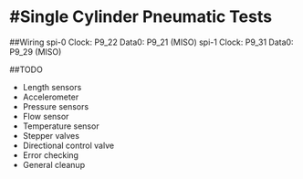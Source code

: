 #Single Cylinder Pneumatic Tests
==============

##Wiring
	spi-0
		Clock:  P9_22
		Data0:  P9_21 (MISO)
	spi-1
		Clock:  P9_31
		Data0:  P9_29 (MISO)

##TODO
- Length sensors
- Accelerometer
- Pressure sensors
- Flow sensor
- Temperature sensor
- Stepper valves
- Directional control valve
- Error checking
- General cleanup

